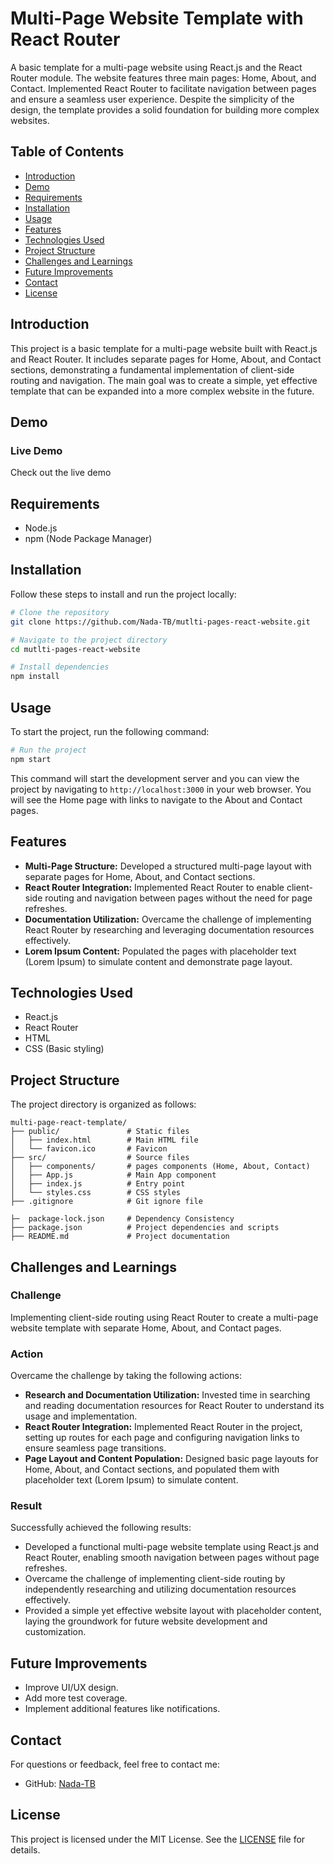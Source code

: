 # Multi-Page Website Template with React Router

A basic template for a multi-page website using React.js and the React Router module. The website features three main pages: Home, About, and Contact. Implemented React Router to facilitate navigation between pages and ensure a seamless user experience. Despite the simplicity of the design, the template provides a solid foundation for building more complex websites.

## Table of Contents

- [Introduction](#introduction)
- [Demo](#demo)
- [Requirements](#requirements)
- [Installation](#installation)
- [Usage](#usage)
- [Features](#features)
- [Technologies Used](#technologies-used)
- [Project Structure](#project-structure)
- [Challenges and Learnings](#challenges-and-learnings)
- [Future Improvements](#future-improvements)
- [Contact](#contact)
- [License](#license)

## Introduction

This project is a basic template for a multi-page website built with React.js and React Router. It includes separate pages for Home, About, and Contact sections, demonstrating a fundamental implementation of client-side routing and navigation. The main goal was to create a simple, yet effective template that can be expanded into a more complex website in the future.

## Demo

### Live Demo

Check out the live demo 


## Requirements

- Node.js
- npm (Node Package Manager)

## Installation

Follow these steps to install and run the project locally:

```bash
# Clone the repository
git clone https://github.com/Nada-TB/mutlti-pages-react-website.git

# Navigate to the project directory
cd mutlti-pages-react-website

# Install dependencies
npm install
```

## Usage

To start the project, run the following command:

```bash
# Run the project
npm start
```

This command will start the development server and you can view the project by navigating to `http://localhost:3000` in your web browser. You will see the Home page with links to navigate to the About and Contact pages.

## Features

- **Multi-Page Structure:** Developed a structured multi-page layout with separate pages for Home, About, and Contact sections.
- **React Router Integration:** Implemented React Router to enable client-side routing and navigation between pages without the need for page refreshes.
- **Documentation Utilization:** Overcame the challenge of implementing React Router by researching and leveraging documentation resources effectively.
- **Lorem Ipsum Content:** Populated the pages with placeholder text (Lorem Ipsum) to simulate content and demonstrate page layout.

## Technologies Used

- React.js
- React Router
- HTML
- CSS (Basic styling)

## Project Structure

The project directory is organized as follows:

```plaintext
multi-page-react-template/
├── public/               # Static files
│   ├── index.html        # Main HTML file
│   └── favicon.ico       # Favicon
├── src/                  # Source files
│   ├── components/       # pages components (Home, About, Contact)
│   ├── App.js            # Main App component
│   ├── index.js          # Entry point
│   └── styles.css        # CSS styles
├── .gitignore            # Git ignore file

├─  package-lock.json     # Dependency Consistency
├── package.json          # Project dependencies and scripts
├── README.md             # Project documentation
```

## Challenges and Learnings

### Challenge

Implementing client-side routing using React Router to create a multi-page website template with separate Home, About, and Contact pages.

### Action

Overcame the challenge by taking the following actions:

- **Research and Documentation Utilization:** Invested time in searching and reading documentation resources for React Router to understand its usage and implementation.
- **React Router Integration:** Implemented React Router in the project, setting up routes for each page and configuring navigation links to ensure seamless page transitions.
- **Page Layout and Content Population:** Designed basic page layouts for Home, About, and Contact sections, and populated them with placeholder text (Lorem Ipsum) to simulate content.

### Result

Successfully achieved the following results:

- Developed a functional multi-page website template using React.js and React Router, enabling smooth navigation between pages without page refreshes.
- Overcame the challenge of implementing client-side routing by independently researching and utilizing documentation resources effectively.
- Provided a simple yet effective website layout with placeholder content, laying the groundwork for future website development and customization.

## Future Improvements

- Improve UI/UX design.
- Add more test coverage.
- Implement additional features like notifications.

## Contact

For questions or feedback, feel free to contact me:


- GitHub: [Nada-TB](https://github.com/Nada-TB)



## License

This project is licensed under the MIT License. See the [LICENSE](LICENSE) file for details.
